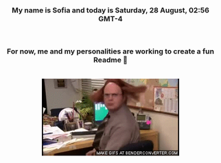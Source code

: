 


<div align="center">
<h3 >My name is Sofia and today is Saturday, 28 August, 02:56 GMT-4</h3><br>
<h3 >For now, me and my personalities are working to create a fun Readme 👋
</h3><br>
<img src='img/dwight.gif' alt='working...'/>
</div>
